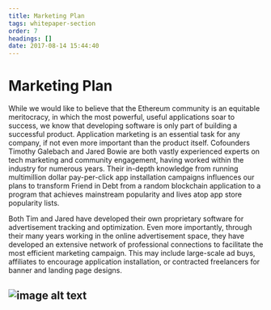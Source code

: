 ```yaml
---
title: Marketing Plan
tags: whitepaper-section
order: 7
headings: []
date: 2017-08-14 15:44:40
---
```



# Marketing Plan

While we would like to believe that the Ethereum community is an equitable meritocracy, in which the most powerful, useful applications soar to success, we know that developing software is only part of building a successful product. Application marketing is an essential task for any company, if not even more important than the product itself. Cofounders Timothy Galebach and Jared Bowie are both vastly experienced experts on tech marketing and community engagement, having worked within the industry for numerous years. Their in-depth knowledge from running multimillion dollar pay-per-click app installation campaigns influences our plans to transform Friend in Debt from a random blockchain application to a program that achieves mainstream popularity and lives atop app store popularity lists.

Both Tim and Jared have developed their own proprietary software for advertisement tracking and optimization. Even more importantly, through their many years working in the online advertisement space, they have developed an extensive network of professional connections to facilitate the most efficient marketing campaign. This may include large-scale ad buys, affiliates to encourage application installation, or contracted freelancers for banner and landing page designs.

## ![image alt text](/cp-whitepaper/images/image_4.png)
